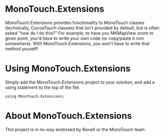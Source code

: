 MonoTouch.Extensions
====================

MonoTouch.Extensions provides functionality to MonoTouch classes (technically, CocoaTouch classes)
that isn't provided by default, but is often asked "how do I do this?" For example, to have you 
MKMapView zoom to given point, you'd have to write your own code (or copy/paste it rom somewhere).
With MonoTouch.Extensions, you won't have to write that method youself!


Using MonoTouch.Extensions
==========================

Simply add the MonoTouch.Extensions project to your solution, and add a using statement to the
top of the file.

	using MonoTouch.Extensions;

About MonoTouch.Extensions
==========================

This project is in no way endorsed by Novell or the MonoTouch team.

